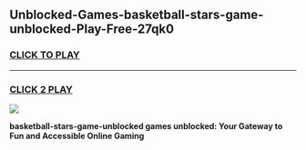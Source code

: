 
## Unblocked-Games-basketball-stars-game-unblocked-Play-Free-27qk0
<h3>
<a href="https://premium76.site?title=basketball-stars-game-unblocked&ref=09A">CLICK TO PLAY</a></h3>
<hr>

<h3>
<a href="https://premium76.site?title=basketball-stars-game-unblocked&ref=09A">CLICK 2 PLAY</a>
  
</h3>

<a href="https://premium76.site?title=basketball-stars-game-unblocked&ref=09A"><img src="https://clearcache.store/games.png"></a>


**basketball-stars-game-unblocked games unblocked: Your Gateway to Fun and Accessible Online Gaming**
